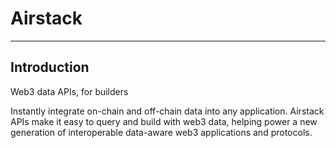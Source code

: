 # Airstack

****

## Introduction

Web3 data APIs, for builders

Instantly integrate on-chain and off-chain data into any application. Airstack APIs make it easy to query and build with web3 data, helping power a new generation of interoperable data-aware web3 applications and protocols. 

